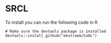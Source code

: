 # SRCL

To install you can run the following code in R

```{r}
# Make sure the devtools package is installed
devtools::install_github("ekstroem/CoOL")
```